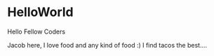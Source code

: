# HelloWorld
Hello Fellow Coders

Jacob here, I love food and any kind of food :)
I find tacos the best....
